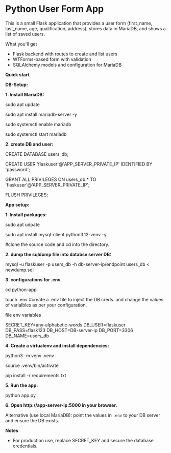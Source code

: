 # Python User Form App

This is a small Flask application that provides a user form (first_name, last_name, age, qualification, address), stores data in MariaDB, and shows a list of saved users.

What you'll get
- Flask backend with routes to create and list users
- WTForms-based form with validation
- SQLAlchemy models and configuration for MariaDB

**Quick start**

**DB-Setup:**

**1. Install MariaDB:**

   sudo apt update
   
   sudo apt install mariadb-server -y
   
   sudo systemctl enable mariadb
   
   sudo systemctl start mariadb

**2. create DB and user:**

   CREATE DATABASE users_db;
   
   CREATE USER 'flaskuser'@'APP_SERVER_PRIVATE_IP' IDENTIFIED BY 'password';
   
   GRANT ALL PRIVILEGES ON users_db.* TO 'flaskuser'@'APP_SERVER_PRIVATE_IP';
   
   FLUSH PRIVILEGES;

**App setup:**

**1. Install packages:**

   sudo apt udpate
   
   sudo apt install mysql-client python3.12-venv -y
   
   #clone the source code and cd into the directory.
   
**2. dump the sqldump file into databse server DB:**

   mysql -u flaskuser -p users_db -h db-server-ip/endpoint users_db < newdump.sql

**3. configurations for .env**

   cd python-app
   
   touch .env   #create a .env file to inject the DB creds. and change the values of varialbles as per your configuration.

   file env variables
   
   SECRET_KEY=any-alphabetic-words
   DB_USER=flaskuser
   DB_PASS=flask123
   DB_HOST=DB-server-ip
   DB_PORT=3306
   DB_NAME=users_db
   
**4. Create a virtualenv and install dependencies:**

   python3 -m venv .venv
   
   source .venv/bin/activate
   
   pip install -r requirements.txt

**5. Run the app:**

   python app.py

**6. Open http://app-server-ip:5000 in your browser.**

Alternative (use local MariaDB): point the values in `.env` to your DB server and ensure the DB exists.

**Notes**
- For production use, replace SECRET_KEY and secure the database credentials.

